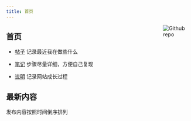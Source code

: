 ```yaml
---
title: 首页
---
```


[<img src="https://simpleicons.org/icons/github.svg" style="max-width:15%;min-width:40px;float:right;" alt="Github repo" />](https://www.github.com)

## 首页

- [帖子](/post/) 记录最近我在做些什么

- [笔记](/note/) 步骤尽量详细，方便自己复现

- [说明](/about/) 记录网站成长过程

## 最新内容

发布内容按照时间倒序排列
